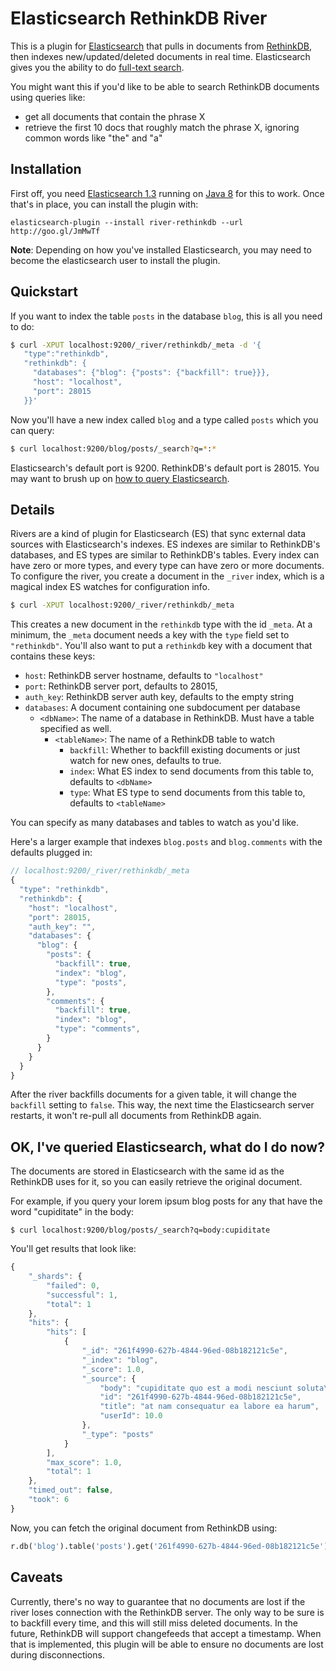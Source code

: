 # Elasticsearch RethinkDB River

This is a plugin for [Elasticsearch][] that pulls in documents from [RethinkDB][], then indexes new/updated/deleted documents in real time.
Elasticsearch gives you the ability to do [full-text search][].

You might want this if you'd like to be able to search RethinkDB documents using queries like:
  - get all documents that contain the phrase X
  - retrieve the first 10 docs that roughly match the phrase X, ignoring common words like "the" and "a"

[Elasticsearch]: http://www.elasticsearch.org
[RethinkDB]: http://rethinkdb.com
[full-text search]: http://en.wikipedia.org/wiki/Full_text_search

## Installation

First off, you need [Elasticsearch 1.3][] running on [Java 8][] for this to work.
Once that's in place, you can install the plugin with:

[Elasticsearch 1.3]: http://www.elasticsearch.org/overview/elkdownloads/
[Java 8]: http://www.oracle.com/technetwork/java/javase/downloads/index.html

```
elasticsearch-plugin --install river-rethinkdb --url http://goo.gl/JmMwTf
```


__Note__: Depending on how you've installed Elasticsearch, you may need to become the elasticsearch user to install the plugin.

## Quickstart

If you want to index the table `posts` in the database `blog`, this is all you need to do:

```bash
$ curl -XPUT localhost:9200/_river/rethinkdb/_meta -d '{
   "type":"rethinkdb",
   "rethinkdb": {
     "databases": {"blog": {"posts": {"backfill": true}}},
     "host": "localhost",
     "port": 28015
   }}'
```

Now you'll have a new index called `blog` and a type called `posts` which you can query:

```bash
$ curl localhost:9200/blog/posts/_search?q=*:*
```

Elasticsearch's default port is 9200.
RethinkDB's default port is 28015.
You may want to brush up on [how to query Elasticsearch][].

[how to query Elasticsearch]: http://www.elasticsearch.org/guide/en/elasticsearch/reference/current/search-search.html

## Details

Rivers are a kind of plugin for Elasticsearch (ES) that sync external data sources with Elasticsearch's indexes.
ES indexes are similar to RethinkDB's databases, and ES types are similar to RethinkDB's tables.
Every index can have zero or more types, and every type can have zero or more documents.
To configure the river, you create a document in the `_river` index, which is a magical index ES watches for configuration info.

```bash
$ curl -XPUT localhost:9200/_river/rethinkdb/_meta
```

This creates a new document in the `rethinkdb` type with the id `_meta`.
At a minimum, the `_meta` document needs a key with the `type` field set to `"rethinkdb"`.
You'll also want to put a `rethinkdb` key with a document that contains these keys:

- `host`: RethinkDB server hostname, defaults to `"localhost"`
- `port`: RethinkDB server port, defaults to 28015,
- `auth_key`: RethinkDB server auth key, defaults to the empty string
- `databases`: A document containing one subdocument per database
  - `<dbName>`: The name of a database in RethinkDB. Must have a table specified as well.
    - `<tableName>`: The name of a RethinkDB table to watch
      - `backfill`: Whether to backfill existing documents or just watch for new ones, defaults to true.
      - `index`: What ES index to send documents from this table to, defaults to `<dbName>`
      - `type`: What ES type to send documents from this table to, defaults to `<tableName>`

You can specify as many databases and tables to watch as you'd like.

Here's a larger example that indexes `blog.posts` and `blog.comments` with the defaults plugged in:

```javascript
// localhost:9200/_river/rethinkdb/_meta
{
  "type": "rethinkdb",
  "rethinkdb": {
    "host": "localhost",
    "port": 28015,
    "auth_key": "",
    "databases": {
      "blog": {
        "posts": {
          "backfill": true,
          "index": "blog",
          "type": "posts",
        },
        "comments": {
          "backfill": true,
          "index": "blog",
          "type": "comments",
        }
      }
    }
  }
}
```

After the river backfills documents for a given table, it will change the `backfill` setting to `false`.
This way, the next time the Elasticsearch server restarts, it won't re-pull all documents from RethinkDB again.

## OK, I've queried Elasticsearch, what do I do now?

The documents are stored in Elasticsearch with the same id as the RethinkDB uses for it, so you can easily retrieve the original document.

For example, if you query your lorem ipsum blog posts for any that have the word "cupiditate" in the body:

```
$ curl localhost:9200/blog/posts/_search?q=body:cupiditate
```

You'll get results that look like:

```javascript
{
    "_shards": {
        "failed": 0,
        "successful": 1,
        "total": 1
    },
    "hits": {
        "hits": [
            {
                "_id": "261f4990-627b-4844-96ed-08b182121c5e",
                "_index": "blog",
                "_score": 1.0,
                "_source": {
                    "body": "cupiditate quo est a modi nesciunt soluta\nipsa voluptas",
                    "id": "261f4990-627b-4844-96ed-08b182121c5e",
                    "title": "at nam consequatur ea labore ea harum",
                    "userId": 10.0
                },
                "_type": "posts"
            }
        ],
        "max_score": 1.0,
        "total": 1
    },
    "timed_out": false,
    "took": 6
}
```

Now, you can fetch the original document from RethinkDB using:

```python
r.db('blog').table('posts').get('261f4990-627b-4844-96ed-08b182121c5e').run(conn)
```



## Caveats

Currently, there's no way to guarantee that no documents are lost if the river loses connection with the RethinkDB server.
The only way to be sure is to backfill every time, and this will still miss deleted documents.
In the future, RethinkDB will support changefeeds that accept a timestamp.
When that is implemented, this plugin will be able to ensure no documents are lost during disconnections.
